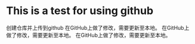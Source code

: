 # This is a test for using github
创建仓库并上传到github
在GitHub上做了修改，需要更新至本地。
在GitHub上做了修改，需要更新至本地。
在GitHub上做了修改，需要更新至本地。
